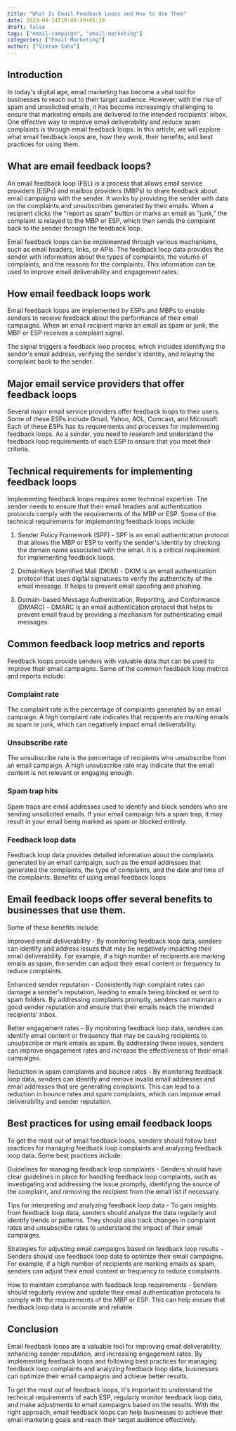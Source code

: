 ```yaml
---
title: "What Is Email Feedback Loops and How to Use Them"
date: 2023-04-14T19:40:49+05:30
draft: false
tags: ["email-campaign", "email-marketing"]
categories: ["Email Marketing"]
author: ["Vikram Sahu"]
---
```


## Introduction

In today's digital age, email marketing has become a vital tool for businesses to reach out to their target audience. However, with the rise of spam and unsolicited emails, it has become increasingly challenging to ensure that marketing emails are delivered to the intended recipients' inbox. One effective way to improve email deliverability and reduce spam complaints is through email feedback loops. In this article, we will explore what email feedback loops are, how they work, their benefits, and best practices for using them.

## What are email feedback loops?

An email feedback loop (FBL) is a process that allows email service providers (ESPs) and mailbox providers (MBPs) to share feedback about email campaigns with the sender. It works by providing the sender with data on the complaints and unsubscribes generated by their emails. When a recipient clicks the "report as spam" button or marks an email as "junk," the complaint is relayed to the MBP or ESP, which then sends the complaint back to the sender through the feedback loop.

Email feedback loops can be implemented through various mechanisms, such as email headers, links, or APIs. The feedback loop data provides the sender with information about the types of complaints, the volume of complaints, and the reasons for the complaints. This information can be used to improve email deliverability and engagement rates.

## How email feedback loops work

Email feedback loops are implemented by ESPs and MBPs to enable senders to receive feedback about the performance of their email campaigns. When an email recipient marks an email as spam or junk, the MBP or ESP receives a complaint signal.

The signal triggers a feedback loop process, which includes identifying the sender's email address, verifying the sender's identity, and relaying the complaint back to the sender.

## Major email service providers that offer feedback loops

Several major email service providers offer feedback loops to their users. Some of these ESPs include Gmail, Yahoo, AOL, Comcast, and Microsoft. Each of these ESPs has its requirements and processes for implementing feedback loops. As a sender, you need to research and understand the feedback loop requirements of each ESP to ensure that you meet their criteria.

## Technical requirements for implementing feedback loops

Implementing feedback loops requires some technical expertise. The sender needs to ensure that their email headers and authentication protocols comply with the requirements of the MBP or ESP. Some of the technical requirements for implementing feedback loops include:

1. Sender Policy Framework (SPF) - SPF is an email authentication protocol that allows the MBP or ESP to verify the sender's identity by checking the domain name associated with the email. It is a critical requirement for implementing feedback loops.

2. DomainKeys Identified Mail (DKIM) - DKIM is an email authentication protocol that uses digital signatures to verify the authenticity of the email message. It helps to prevent email spoofing and phishing.

3. Domain-based Message Authentication, Reporting, and Conformance (DMARC) - DMARC is an email authentication protocol that helps to prevent email fraud by providing a mechanism for authenticating email messages.

## Common feedback loop metrics and reports

Feedback loops provide senders with valuable data that can be used to improve their email campaigns. Some of the common feedback loop metrics and reports include:

### Complaint rate

The complaint rate is the percentage of complaints generated by an email campaign. A high complaint rate indicates that recipients are marking emails as spam or junk, which can negatively impact email deliverability.

### Unsubscribe rate

The unsubscribe rate is the percentage of recipients who unsubscribe from an email campaign. A high unsubscribe rate may indicate that the email content is not relevant or engaging enough.

### Spam trap hits

Spam traps are email addresses used to identify and block senders who are sending unsolicited emails. If your email campaign hits a spam trap, it may result in your email being marked as spam or blocked entirely.

### Feedback loop data

Feedback loop data provides detailed information about the complaints generated by an email campaign, such as the email addresses that generated the complaints, the type of complaints, and the date and time of the complaints.
Benefits of using email feedback loops

## Email feedback loops offer several benefits to businesses that use them.

Some of these benefits include:

Improved email deliverability - By monitoring feedback loop data, senders can identify and address issues that may be negatively impacting their email deliverability. For example, if a high number of recipients are marking emails as spam, the sender can adjust their email content or frequency to reduce complaints.

Enhanced sender reputation - Consistently high complaint rates can damage a sender's reputation, leading to emails being blocked or sent to spam folders. By addressing complaints promptly, senders can maintain a good sender reputation and ensure that their emails reach the intended recipients' inbox.

Better engagement rates - By monitoring feedback loop data, senders can identify email content or frequency that may be causing recipients to unsubscribe or mark emails as spam. By addressing these issues, senders can improve engagement rates and increase the effectiveness of their email campaigns.

Reduction in spam complaints and bounce rates - By monitoring feedback loop data, senders can identify and remove invalid email addresses and email addresses that are generating complaints. This can lead to a reduction in bounce rates and spam complaints, which can improve email deliverability and sender reputation.

## Best practices for using email feedback loops

To get the most out of email feedback loops, senders should follow best practices for managing feedback loop complaints and analyzing feedback loop data. Some best practices include:

Guidelines for managing feedback loop complaints - Senders should have clear guidelines in place for handling feedback loop complaints, such as investigating and addressing the issue promptly, identifying the source of the complaint, and removing the recipient from the email list if necessary.

Tips for interpreting and analyzing feedback loop data - To gain insights from feedback loop data, senders should analyze the data regularly and identify trends or patterns. They should also track changes in complaint rates and unsubscribe rates to understand the impact of their email campaigns.

Strategies for adjusting email campaigns based on feedback loop results - Senders should use feedback loop data to optimize their email campaigns. For example, if a high number of recipients are marking emails as spam, senders can adjust their email content or frequency to reduce complaints.

How to maintain compliance with feedback loop requirements - Senders should regularly review and update their email authentication protocols to comply with the requirements of the MBP or ESP. This can help ensure that feedback loop data is accurate and reliable.

## Conclusion

Email feedback loops are a valuable tool for improving email deliverability, enhancing sender reputation, and increasing engagement rates. By implementing feedback loops and following best practices for managing feedback loop complaints and analyzing feedback loop data, businesses can optimize their email campaigns and achieve better results.

To get the most out of feedback loops, it's important to understand the technical requirements of each ESP, regularly monitor feedback loop data, and make adjustments to email campaigns based on the results. With the right approach, email feedback loops can help businesses to achieve their email marketing goals and reach their target audience effectively.
